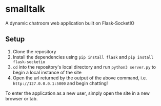 # smalltalk
A dynamic chatroom web application built on Flask-SocketIO

## Setup
1. Clone the repository
2. Install the dependencies using `pip install flask` and `pip install flask-socketio`
3. `cd` into the repository's local directory and run `python3 server.py` to begin a local instance of the site
4. Open the url returned by the output of the above command, i.e. `http://127.0.0.0.1:5000` and begin chatting!

To enter the application as a new user, simply open the site in a new browser or tab. 